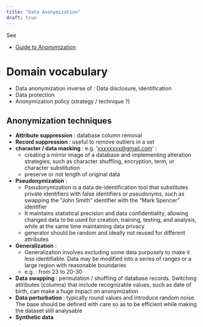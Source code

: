 ```yaml
---
title: "Data Anonymization"
draft: true
---
```




See

-  [Guide to Anonymization](https://iapp.org/media/pdf/resource_center/Guide_to_Anonymisation.pdf)

# Domain vocabulary

- Data anonymization inverse of : Data disclosure, identification
- Data protection
- Anonymization policy (strategy / technique ?)



## Anonymization techniques

- **Attribute suppression** : database column removal
- **Record suppression** : useful to remove outliers in a set
- **character / data masking** : e.g. 'xxxxxxxx@gmail.com' : 
  -  creating a mirror image of a database and implementing alteration strategies, such as character shuffling, encryption, term, or character substitution
  - preserve or not length of original data
- **Pseudonymization** :
  - Pseudonymization is a data de-identification tool that substitutes private identifiers with false identifiers or pseudonyms, such as swapping the “John Smith” identifier with the “Mark Spencer” identifier
  - It maintains statistical precision and data confidentiality, allowing changed data to be used for creation, training, testing, and analysis, while at the same time maintaining data privacy
  - generator should be random and ideally not reused for different attributes
- **Generalization** :
  - Generalization involves excluding some data purposely to make it less identifiable. Data may be modified into a series of ranges or a large region with reasonable boundaries
  - e.g. : from 23 to 20-30
- **Data swapping** : permutation / shuffling of database records. Switching attributes (columns) that include recognizable values, such as date of birth, can make a huge impact on anonymization
- **Data perturbation** : typically round values and introduce random noise. The base should be defined with care so as to be efficient while making the dataset still analysable
- **Synthetic data** 

